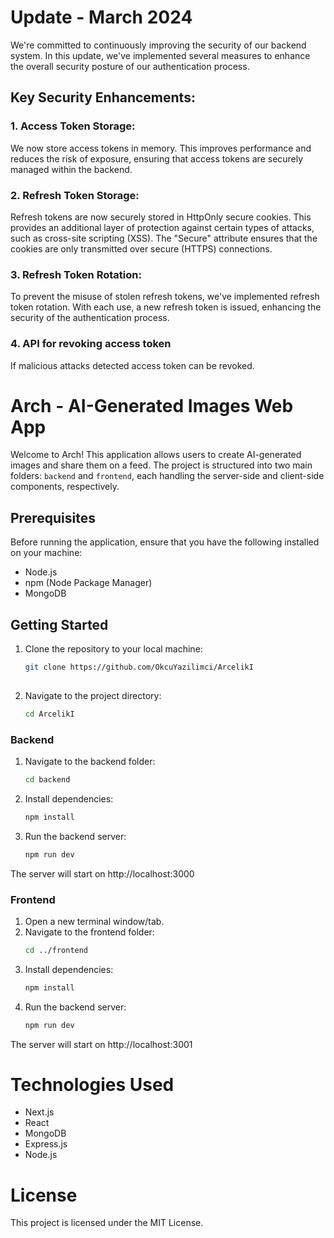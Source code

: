 
# Update - March 2024

We're committed to continuously improving the security of our backend system. In this update, we've implemented several measures to enhance the overall security posture of our authentication process.

## Key Security Enhancements:

### 1. Access Token Storage:
We now store access tokens in memory. This improves performance and reduces the risk of exposure, ensuring that access tokens are securely managed within the backend.

### 2. Refresh Token Storage:
Refresh tokens are now securely stored in HttpOnly secure cookies. This provides an additional layer of protection against certain types of attacks, such as cross-site scripting (XSS). The "Secure" attribute ensures that the cookies are only transmitted over secure (HTTPS) connections.

### 3. Refresh Token Rotation:
To prevent the misuse of stolen refresh tokens, we've implemented refresh token rotation. With each use, a new refresh token is issued, enhancing the security of the authentication process.

### 4. API for revoking access token
If malicious attacks detected access token can be revoked.

# Arch - AI-Generated Images Web App
 
Welcome to Arch! This application allows users to create AI-generated images and share them on a feed. The project is structured into two main folders: `backend` and `frontend`, each handling the server-side and client-side components, respectively.
 
## Prerequisites
 
Before running the application, ensure that you have the following installed on your machine:
 
- Node.js
- npm (Node Package Manager)
- MongoDB
 
## Getting Started
 
1. Clone the repository to your local machine:
 
   ```bash
   git clone https://github.com/OkcuYazilimci/ArcelikI
 
2. Navigate to the project directory:
    ```bash
   cd ArcelikI
 
### Backend
 
1. Navigate to the backend folder:
    ```bash
   cd backend
 
2. Install dependencies:
    ```bash
   npm install
3. Run the backend server:
    ```bash
   npm run dev
 
 
The server will start on http://localhost:3000
 
 
### Frontend
 
1. Open a new terminal window/tab.
2. Navigate to the frontend folder:
    ```bash
   cd ../frontend
 
3. Install dependencies:
    ```bash
   npm install
4. Run the backend server:
    ```bash
   npm run dev
 
 
The server will start on http://localhost:3001
 
# Technologies Used
- Next.js
- React
- MongoDB
- Express.js
- Node.js
 
# License
This project is licensed under the MIT License.